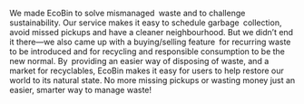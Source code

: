
We made EcoBin to solve mismanaged waste and to challenge sustainability. Our service makes it easy to schedule garbage collection, avoid missed pickups and have a cleaner neighbourhood.
But we didn’t end it there—we also came up with a buying/selling feature for recurring waste to be introduced and for recycling and responsible consumption to be the new normal.
By providing an easier way of disposing of waste, and a market for recyclables, EcoBin makes it easy for users to help restore our world to its natural state. 
No more missing pickups or wasting money just an easier, smarter way to manage waste!
